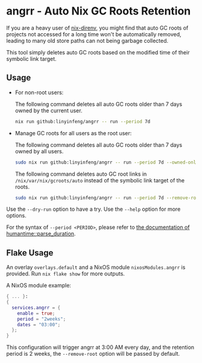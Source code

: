 # angrr - Auto Nix GC Roots Retention

If you are a heavy user of [nix-direnv](https://github.com/nix-community/nix-direnv), you might find that auto GC roots of projects not accessed for a long time won't be automatically removed, leading to many old store paths can not being garbage collected.

This tool simply deletes auto GC roots based on the modified time of their symbolic link target.

## Usage

* For non-root users:

  The following command deletes all auto GC roots older than 7 days owned by the current user.

  ```bash
  nix run github:linyinfeng/angrr -- run --period 7d
  ```

* Manage GC roots for all users as the root user:

  The following command deletes all auto GC roots older than 7 days owned by all users.

  ```bash
  sudo nix run github:linyinfeng/angrr -- run --period 7d --owned-only=false
  ```

  The following command deletes auto GC root links in `/nix/var/nix/gcroots/auto` instead of the symbolic link target of the roots.

  ```bash
  sudo nix run github:linyinfeng/angrr -- run --period 7d --remove-root
  ```

Use the `--dry-run` option to have a try.
Use the `--help` option for more options.

For the syntax of `--period <PERIOD>`, please refer to [the documentation of humantime::parse_duration](https://docs.rs/humantime/latest/humantime/fn.parse_duration.html).

## Flake Usage

An overlay `overlays.default` and a NixOS module `nixosModules.angrr` is provided. Run `nix flake show` for more outputs.

A NixOS module example:

```nix
{ ... }:
{
  services.angrr = {
    enable = true;
    period = "2weeks";
    dates = "03:00";
  };
}
```

This configuration will trigger angrr at 3:00 AM every day,
and the retention period is 2 weeks,
the `--remove-root` option will be passed by default.
